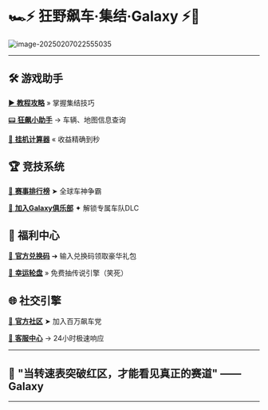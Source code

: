 # 🏎️⚡ 狂野飙车·集结·Galaxy ⚡🏁

![image-20250207022555035](https://willhi-1311924196.cos.ap-chengdu.myqcloud.com/picgo/20250207022555377.png)

---

## 🛠️ 游戏助手

[▶️ **教程攻略**](/md/教程合集页.md) » 掌握集结技巧  

[📟 **狂飙小助手**](https://a9.walterbright.cc/#/) → 车辆、地图信息查询 

[🧮 **挂机计算器**](https://docs.qq.com/sheet/DZWxXTGdsemx2R1Zk) « 收益精确到秒

## 🏆 竞技系统

[🏁 **赛事排行榜**](https://mei-a9.info/events) ➤ 全球车神争霸  

[👥 **加入Galaxy俱乐部**](http://qm.qq.com/cgi-bin/qm/qr?_wv=1027&k=QXw7eY0G6nH4jWJ02Zn2WtJPAUfJQhc5&authKey=qNiQJoKygnhwx2xx5dGhuvSf1aUTs0R5PogubDx6gEyOBJyeRAgFRwJq3aXYp8m%2F&noverify=0&group_code=181022488) ✦ 解锁专属车队DLC


## 💎 福利中心

[🎁 **官方兑换码**](https://www.gameloft.com/redeem/asphalt-legends-unite) ➔ 输入兑换码领取豪华礼包  

[🎰 **幸运轮盘**](/lucky-wheel) » 免费抽传说引擎（笑死）

## 🌐 社交引擎

[💬 **官方社区**](https://discord.com/channels/464007189741305856/585059349018312705) ➤ 加入百万飙车党  

[📢 **客服中心**](https://gameloft.helpshift.com/hc/en/15-asphalt-legends-unite/) → 24小时极速响应


---

## 🌃 "当转速表突破红区，才能看见真正的赛道" —— Galaxy

---
